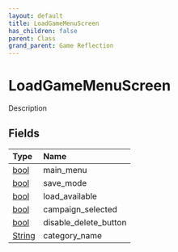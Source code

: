 ```yaml
---
layout: default
title: LoadGameMenuScreen
has_children: false
parent: Class
grand_parent: Game Reflection
---
```

# LoadGameMenuScreen
Description 

## Fields

| Type | Name |
|:----------|:--------------|
| [bool](/riftbreaker-wiki/docs/game-reflection/components/bool/) | main_menu |
| [bool](/riftbreaker-wiki/docs/game-reflection/components/bool/) | save_mode |
| [bool](/riftbreaker-wiki/docs/game-reflection/components/bool/) | load_available |
| [bool](/riftbreaker-wiki/docs/game-reflection/components/bool/) | campaign_selected |
| [bool](/riftbreaker-wiki/docs/game-reflection/components/bool/) | disable_delete_button |
| [String](/riftbreaker-wiki/docs/game-reflection/components/string/) | category_name |

